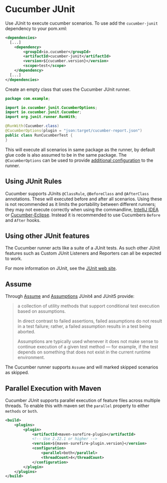 Cucumber JUnit 
==============

Use JUnit to execute cucumber scenarios. To use add the `cucumber-junit`
dependency to your pom.xml:

```xml
<dependencies>
  [...]
    <dependency>
        <groupId>io.cucumber</groupId>
        <artifactId>cucumber-junit</artifactId>
        <version>${cucumber.version}</version>
        <scope>test</scope>
    </dependency>
  [...]
</dependencies>
```

Create an empty class that uses the Cucumber JUnit runner.

```java
package com.example;

import io.cucumber.junit.CucumberOptions;
import io.cucumber.junit.Cucumber;
import org.junit.runner.RunWith;

@RunWith(Cucumber.class)
@CucumberOptions(plugin = "json:target/cucumber-report.json")
public class RunCucumberTest {
}
```

This will execute all scenarios in same package as the runner, by default glue
code is also assumed to be in the same 
package. The `@CucumberOptions` can be used to provide
[additional configuration](https://docs.cucumber.io/cucumber/api/#list-configuration-options) 
to the runner. 


## Using JUnit Rules ##

Cucumber supports JUnits `@ClassRule`, `@BeforeClass` and `@AfterClass` 
annotations. These will executed before and 
after all scenarios. Using these is not recommended as it limits the portability
between different runners; they may not
execute correctly when using the commandline, [IntelliJ IDEA](https://www.jetbrains.com/help/idea/cucumber.html) or
[Cucumber-Eclipse](https://github.com/cucumber/cucumber-eclipse). Instead it is
recommended to use Cucumbers `Before` and `After` hooks.

## Using other JUnit features ##

The Cucumber runner acts like a suite of a JUnit tests. As such other JUnit
features such as Custom JUnit 
Listeners and Reporters can all be expected to work.

For more information on JUnit, see the [JUnit web site](http://www.junit.org).

## Assume ## 

Through [Assume](https://junit.org/junit4/javadoc/4.12/org/junit/Assume.html) 
and [Assumptions](https://junit.org/junit5/docs/5.0.0/api/org/junit/jupiter/api/Assumptions.html) 
JUnit4 and JUnit5 provide: 

>  a collection of utility methods that support conditional test execution based
>  on assumptions.
> 
> In direct contrast to failed assertions, failed assumptions do not result in a
> test failure; rather, a failed assumption results in a test being aborted.
>  
> Assumptions are typically used whenever it does not make sense to continue
> execution of a given test method — for example, if the test depends on
> something that does not exist in the current runtime environment. 

The Cucumber runner supports `Assume` and will marked skipped scenarios as 
skipped.

## Parallel Execution with Maven ##

Cucumber JUnit supports parallel execution of feature files across multiple 
threads. To enable this with maven set the `parallel` property to either
`methods` or `both`.

```xml
<build>
    <plugins>
        <plugin>
            <artifactId>maven-surefire-plugin</artifactId>
            <!-- Use 2.22.1 or higher -->
            <version>${maven-surefire-plugin.version}</version>  
            <configuration>
                <parallel>both</parallel>
                <threadCount>4</threadCount>
            </configuration>
        </plugin>
    </plugins>
</build>
```
